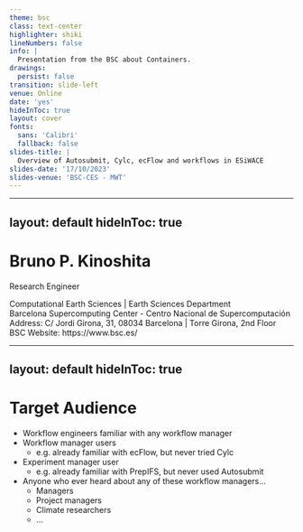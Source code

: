 ```yaml
---
theme: bsc
class: text-center
highlighter: shiki
lineNumbers: false
info: |
  Presentation from the BSC about Containers.
drawings:
  persist: false
transition: slide-left
venue: Online
date: 'yes'
hideInToc: true
layout: cover
fonts:
  sans: 'Calibri'
  fallback: false
slides-title: |
  Overview of Autosubmit, Cylc, ecFlow and workflows in ESiWACE
slides-date: '17/10/2023'
slides-venue: 'BSC-CES - MWT'
---
```


---
layout: default
hideInToc: true
---

<div class="center1">

# Bruno P. Kinoshita

Research Engineer

<p>
Computational Earth Sciences | Earth Sciences Department<br />
Barcelona Supercomputing Center - Centro Nacional de Supercomputación<br />
Address: C/ Jordi Girona, 31, 08034 Barcelona | Torre Girona, 2nd Floor<br />
BSC Website: https://www.bsc.es/<br /></p>

</div>

---
layout: default
hideInToc: true
---

# Target Audience

- Workflow engineers familiar with any workflow manager
- Workflow manager users
  - e.g. already familiar with ecFlow, but never tried Cylc
- Experiment manager user
  - e.g. already familiar with PrepIFS, but never used Autosubmit
- Anyone who ever heard about any of these workflow managers...
  - Managers
  - Project managers
  - Climate researchers
  - ...